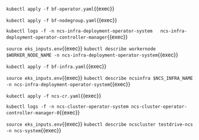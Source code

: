 `kubectl apply -f bf-operator.yaml`{{exec}}

`kubectl apply -f bf-nodegroup.yaml`{{exec}}

`kubectl logs -f -n ncs-infra-deployment-operator-system   ncs-infra-deployment-operator-controller-manager`{{exec}}

`source eks_inputs.env`{{exec}}
`kubectl describe workernode $WORKER_NODE_NAME -n ncs-infra-deployment-operator-system`{{exec}}

`kubectl apply -f bf-infra.yaml`{{exec}}

`source eks_inputs.env`{{exec}}
`kubectl describe ncsinfra $NCS_INFRA_NAME -n ncs-infra-deployment-operator-system`{{exec}}

`kubectl apply -f ncs-cr.yaml`{{exec}}

`kubectl logs -f -n ncs-cluster-operator-system ncs-cluster-operator-controller-manager-0`{{exec}}

`source eks_inputs.env`{{exec}}
`kubectl describe ncscluster testdrive-ncs -n ncs-system`{{exec}}
